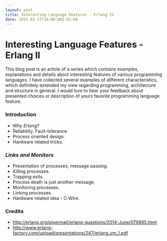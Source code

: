 ```yaml
---
layout: post
title: Interesting Language Features - Erlang II
date: 2015-03-27T16:00:00Z-02:00
---
```


# Interesting Language Features - Erlang II

<quote class="disclaimer">This blog post is an article of a series which contains examples, explanations and details about interesting features of various programming languages. I have collected several examples of different characteristics, which definitely extended my view regarding programming, architecture and structure in general. I would love to hear your feedback about presented choices or description of yours favorite programming language feature.</quote>

### Introduction

- Why *Erlang*?
- Reliability, Fault-tolerance.
- Process oriented design.
- Hardware related tricks.

<h3><i>Links and Monitors</i></h3>

- Presentation of processes, message passing.
- Killing processes.
- Trapping exits.
- Process death is just another message.
- Monitoring processes.
- Linking processes.
- Hardware related idea - C-Wire.

### Credits

- http://erlang.org/pipermail/erlang-questions/2014-June/079885.html
- http://www.erlang-factory.com/upload/presentations/247/erlang_vm_1.pdf
